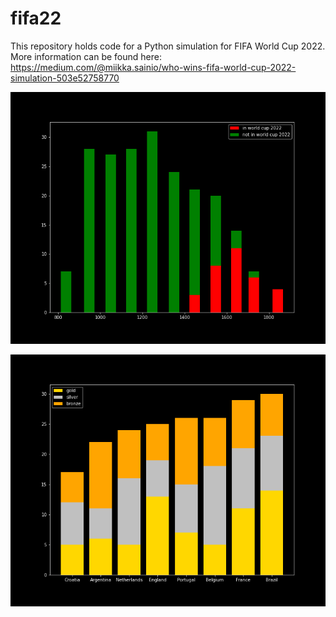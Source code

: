 # fifa22
This repository holds code for a Python simulation for FIFA World Cup 2022. More information can be found here:
https://medium.com/@miikka.sainio/who-wins-fifa-world-cup-2022-simulation-503e52758770

![alt text](teamhistogram.png)


![alt text](medals.png)
